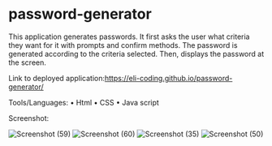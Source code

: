 # password-generator

 This application generates passwords. It first asks the user what criteria they want for it with prompts and confirm methods. The password is generated according to the criteria selected. Then, displays the password at the screen.   

Link to deployed application:https://eli-coding.github.io/password-generator/

Tools/Languages:
•	Html 
•	CSS 
•	Java script


Screenshot:

![Screenshot (59)](https://user-images.githubusercontent.com/80432031/146485134-33a6107f-9862-419b-87e5-da37b5c57691.png)
![Screenshot (60)](https://user-images.githubusercontent.com/80432031/146485139-59e9a452-b998-454b-b02c-5cba3ed1f5f3.png)
![Screenshot (35)](https://user-images.githubusercontent.com/80432031/146485140-cbfc8042-474a-4e36-a031-4e55ae3e01cf.png)
![Screenshot (50)](https://user-images.githubusercontent.com/80432031/146485141-52ec2c34-e09b-4a5a-bfc0-50735f9a1bf9.png)



